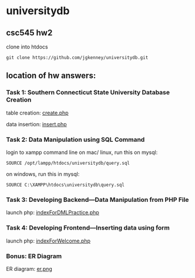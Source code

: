 # universitydb
## csc545 hw2 

clone into htdocs

    git clone https://github.com/jgkenney/universitydb.git

## location of hw answers:

### Task 1: Southern Connecticut State University Database Creation
table creation: [create.php](https://localhost:8080/universitydb/create.php)

data insertion: [insert.php](https://localhost:8080/universitydb/insert.php)



### Task 2: Data Manipulation using SQL Command
login to xampp command line
on mac/ linux, run this on mysql:

    SOURCE /opt/lampp/htdocs/universitydb/query.sql
    
on windows, run this in mysql:

    SOURCE C:\XAMPP\htdocs\universitydb\query.sql

### Task 3: Developing Backend—Data Manipulation from PHP File
launch php: [indexForDMLPractice.php](https://localhost:8080/univrsitydb/indexForDMLPractice.php)

### Task 4: Developing Frontend—Inserting data using form
launch php: [indexForWelcome.php](https://localhost:8080/univrsitydb/indexForWelcome.php)

### Bonus: ER Diagram
ER diagram: [er.png](https://github.com/jgkenney/universitydb/tree/master/er.png)

